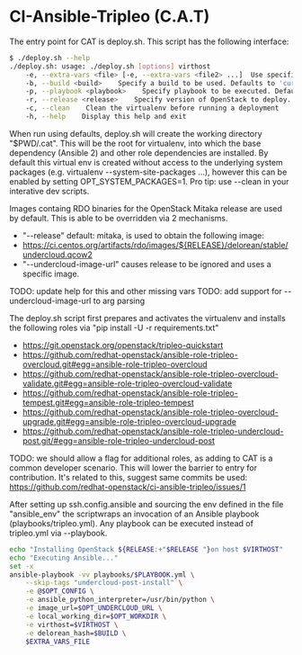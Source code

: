# CI-Ansible-Tripleo (C.A.T)

The entry point for CAT is deploy.sh.  This script has the following interface:

```bash
$ ./deploy.sh --help
./deploy.sh: usage: ./deploy.sh [options] virthost
    -e, --extra-vars <file> [-e, --extra-vars <file2> ...]  Use specific file(s) for setting additional Ansible variables
    -b, --build <build>    Specify a build to be used. Defaults to 'current-passed-ci'
    -p, --playbook <playbook>    Specify playbook to be executed. Defaults to 'tripleo'
    -r, --release <release>    Specify version of OpenStack to deploy. Defaults to 'mitaka'
    -c, --clean    Clean the virtualenv before running a deployment
    -h, --help    Display this help and exit
```

When run using defaults, deploy.sh will create the working directory "$PWD/.cat". This will be the root for virtualenv, into which the base dependency (Ansible 2) and other role dependencies are installed. By default this virtual env is created without access to the underlying system packages (e.g. virtualenv --system-site-packages ...), however this can be enabled by setting OPT_SYSTEM_PACKAGES=1.  Pro tip: use --clean in your interative dev scripts.  

Images containg RDO binaries for the OpenStack Mitaka release are used by default.  This is able to be overridden via 2 mechanisms. 

* "--release"  default: mitaka, is used to obtain the following image:
* https://ci.centos.org/artifacts/rdo/images/${RELEASE}/delorean/stable/undercloud.qcow2
* "--undercloud-image-url"  causes release to be ignored and uses a specific image.


TODO: update help for this and other missing vars
TODO: add support for --undercloud-image-url to arg parsing

The deploy.sh script first prepares and activates the virtualenv and installs the following roles via "pip install -U -r requirements.txt"

* https://git.openstack.org/openstack/tripleo-quickstart
* https://github.com/redhat-openstack/ansible-role-tripleo-overcloud.git#egg=ansible-role-tripleo-overcloud
* https://github.com/redhat-openstack/ansible-role-tripleo-overcloud-validate.git#egg=ansible-role-tripleo-overcloud-validate
* https://github.com/redhat-openstack/ansible-role-tripleo-tempest.git#egg=ansible-role-tripleo-tempest
* https://github.com/redhat-openstack/ansible-role-tripleo-overcloud-upgrade.git#egg=ansible-role-tripleo-overcloud-upgrade
* https://github.com/redhat-openstack/ansible-role-tripleo-undercloud-post.git/#egg=ansible-role-tripleo-undercloud-post

TODO: we should allow a flag for additional roles, as adding to CAT is a common developer scenario.  This will lower the barrier to entry for contribution.  It's related to this, suggest same commits be used: https://github.com/redhat-openstack/ci-ansible-tripleo/issues/1

After setting up ssh.config.ansible and sourcing the env defined in the file "ansible_env" the scriptwraps an invocation of an Ansible playbook (playbooks/tripleo.yml).  Any playbook can be executed instead of tripleo.yml via --playbook.

```bash
echo "Installing OpenStack ${RELEASE:+"$RELEASE "}on host $VIRTHOST"
echo "Executing Ansible..."
set -x
ansible-playbook -vv playbooks/$PLAYBOOK.yml \
    --skip-tags "undercloud-post-install" \
    -e @$OPT_CONFIG \
    -e ansible_python_interpreter=/usr/bin/python \
    -e image_url=$OPT_UNDERCLOUD_URL \
    -e local_working_dir=$OPT_WORKDIR \
    -e virthost=$VIRTHOST \
    -e delorean_hash=$BUILD \
    $EXTRA_VARS_FILE
```